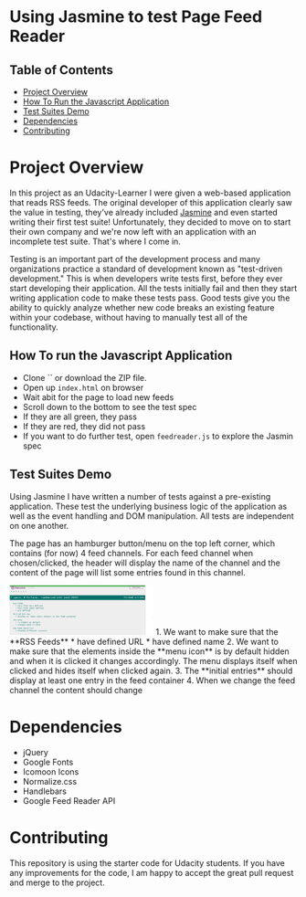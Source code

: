# Using Jasmine to test Page Feed Reader

## Table of Contents

* [Project Overview](#projectoverview)
* [How To Run the Javascript Application](#how-to-run-the-javascript-application)
* [Test Suites Demo](#demo)
* [Dependencies](#dependencies)
* [Contributing](#contributing)

# Project Overview

In this project as an Udacity-Learner I were given a web-based application that reads RSS feeds. The original developer of this application clearly saw the value in testing, they've already included [Jasmine](http://jasmine.github.io/) and even started writing their first test suite! Unfortunately, they decided to move on to start their own company and we're now left with an application with an incomplete test suite. That's where I come in.

Testing is an important part of the development process and many organizations practice a standard of development known as "test-driven development." This is when developers write tests first, before they ever start developing their application. All the tests initially fail and then they start writing application code to make these tests pass. Good tests give you the ability to quickly analyze whether new code breaks an existing feature within your codebase, without having to manually test all of the functionality.



## How To run the Javascript Application
* Clone `` or download the ZIP file.
* Open up `index.html` on browser
* Wait abit for the page to  load new feeds
* Scroll down to the bottom to see the test spec
* If they are all green, they pass
* If they are red, they did not pass
* If you want to do further test, open `feedreader.js` to explore the Jasmin spec

## Test Suites Demo
Using Jasmine I have written a number of tests against a pre-existing application. These test the underlying business logic of the application as well as the event handling and DOM manipulation. All tests are independent on one another.

The page has an hamburger button/menu on the top left corner, which contains (for now) 4 feed channels. For each feed channel when chosen/clicked, the header will display the name of the channel and the content of the page will list some entries found in this channel.

<img src="jasmine.png" alt="Testing specs with Jasmine" width="50%">
1. We want to make sure that the **RSS Feeds**
* have defined URL
* have defined name 
2. We want to make sure that the elements inside the **menu icon** is by default hidden and when it is clicked it changes accordingly. The menu displays itself when clicked and hides itself when clicked again.
3. The **initial entries** should display at least one entry in the feed container
4. When we change the feed channel the content should change 



# Dependencies
* jQuery
* Google Fonts
* Icomoon Icons
* Normalize.css
* Handlebars
* Google Feed Reader API 

# Contributing

This repository is using the starter code for Udacity students. If you have any improvements for the code, I am happy to accept the great pull request and merge to the project.
